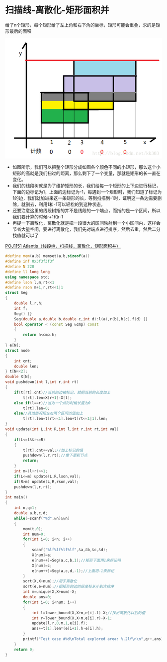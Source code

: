 # 扫描线-离散化-矩形面积并

给了n个矩形，每个矩形给了左上角和右下角的坐标，矩形可能会重叠，求的是矩形最后的面积

![](../../image/面积交.jpg)


-   如图所示，我们可以把整个矩形分成如图各个颜色不同的小矩形，那么这个小矩形的高就是我们扫过的距离，那么剩下了一个变量，那就是矩形的长一直在变化。
-   我们的线段树就是为了维护矩形的长，我们给每一个矩形的上下边进行标记，下面的边标记为1，上面的边标记为-1，每遇到一个矩形时，我们知道了标记为1的边，我们就加进来这一条矩形的长，等到扫描到-1时，证明这一条边需要删除，就删去，利用1和-1可以轻松的到这种状态。
-   还要注意这里的线段树指的并不是线段的一个端点，而指的是一个区间，所以我们要计算的时候r+1和r-1
-   再提一下离散化，离散化就是把一段很大的区间映射到一个小区间内，这样会节省大量空间，要进行离散化，我们先对端点进行排序，然后去重，然后二分找值就可以了

[POJ1151 Atlantis（线段树，扫描线，离散化，矩形面积并）](http://blog.csdn.net/riba2534/article/details/76851233)

```cpp
#define mem(a,b) memset(a,b,sizeof(a))
#define inf 0x3f3f3f3f
#define N 220
#define ll long long
using namespace std;
#define lson l,m,rt<<1
#define rson m+1,r,rt<<1|1
struct Seg
{
    double l,r,h;
    int f;
    Seg() {}
    Seg(double a,double b,double c,int d):l(a),r(b),h(c),f(d) {}
    bool operator < (const Seg &cmp) const
    {
        return h<cmp.h;
    }
} e[N];
struct node
{
    int cnt;
    double len;
} t[N<<2];
double X[N];
void pushdown(int l,int r,int rt)
{
    if(t[rt].cnt)//当前的边被标记，就把当前的长度加上
        t[rt].len=X[r+1]-X[l];
    else if(l==r)//当为一个点的时候长度为0
        t[rt].len=0;
    else//其他情况把左右两个区间的值加上
        t[rt].len=t[rt<<1].len+t[rt<<1|1].len;
}
void update(int L,int R,int l,int r,int rt,int val)
{
    if(L<=l&&r<=R)
    {
        t[rt].cnt+=val;//加上标记的值
        pushdown(l,r,rt);//像下更新节点
        return;
    }
    int m=(l+r)>>1;
    if(L<=m) update(L,R,lson,val);
    if(R>m) update(L,R,rson,val);
    pushdown(l,r,rt);
}
int main()
{
    int n,q=1;
    double a,b,c,d;
    while(~scanf("%d",&n)&&n)
    {
        mem(t,0);
        int num=0;
        for(int i=0; i<n; i++)
        {
            scanf("%lf%lf%lf%lf",&a,&b,&c,&d);
            X[num]=a;
            e[num++]=Seg(a,c,b,1);//矩形下面用1来标记吗
            X[num]=c;
            e[num++]=Seg(a,c,d,-1);//上面用-1来标记
        }
        sort(X,X+num);//用于离散化
        sort(e,e+num);//把矩形的边的纵坐标从小到大排序
        int m=unique(X,X+num)-X;
        double ans=0;
        for(int i=0; i<num; i++)
        {
            int l=lower_bound(X,X+m,e[i].l)-X;//找出离散化以后的值
            int r=lower_bound(X,X+m,e[i].r)-X-1;
            update(l,r,0,m,1,e[i].f);
            ans+=t[1].len*(e[i+1].h-e[i].h);
        }
        printf("Test case #%d\nTotal explored area: %.2lf\n\n",q++,ans);
    }
    return 0;
}
```

